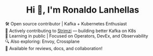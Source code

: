 <h1 align="center">Hi 👋, I'm Ronaldo Lanhellas</h1>

🛠 Open source contributor | Kafka + Kubernetes Enthusiast  
👷 Actively contributing to [Strimzi](https://github.com/strimzi) — building better Kafka on K8s  
🌱 Learning in public | Focused on Operators, DevEx, and Observability  
🔍 Also exploring: Envoy, Crossplane  
🤝 Available for reviews, docs, and collaboration!  
